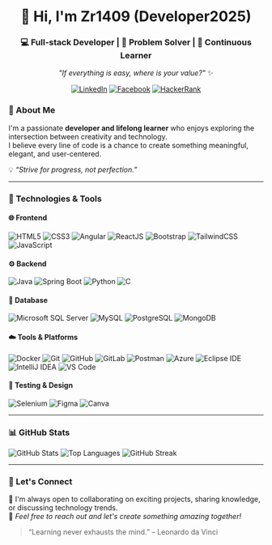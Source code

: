 <div align="center">

# 👋 Hi, I'm **Zr1409 (Developer2025)**  

### 💻 Full-stack Developer | 🧠 Problem Solver | 🚀 Continuous Learner  

_"If everything is easy, where is your value?"_ ✨  

[![LinkedIn](https://img.shields.io/badge/LinkedIn-0A66C2?style=for-the-badge&logo=linkedin&logoColor=white)](https://www.linkedin.com/in/%C4%91%E1%BB%A7-tr%E1%BA%A7n-v%C4%83n-87698b330/)
[![Facebook](https://img.shields.io/badge/Facebook-1877F2?style=for-the-badge&logo=facebook&logoColor=white)](https://web.facebook.com/tranvandu19971029/)
[![HackerRank](https://img.shields.io/badge/HackerRank-2EC866?style=for-the-badge&logo=hackerrank&logoColor=white)](https://www.hackerrank.com/profile/tranvandu1997101)
</div>

### 🚀 About Me  
I'm a passionate **developer and lifelong learner** who enjoys exploring the intersection between creativity and technology.  
I believe every line of code is a chance to create something meaningful, elegant, and user-centered.  

💡 *“Strive for progress, not perfection.”*  

---

### 🧠 Technologies & Tools  

#### 🌐 Frontend
![HTML5](https://img.shields.io/badge/HTML5-E34F26?style=for-the-badge&logo=html5&logoColor=white)
![CSS3](https://img.shields.io/badge/CSS3-1572B6?style=for-the-badge&logo=css3&logoColor=white)
![Angular](https://img.shields.io/badge/Angular-DD0031?style=for-the-badge&logo=angular&logoColor=white)
![ReactJS](https://img.shields.io/badge/ReactJS-20232A?style=for-the-badge&logo=react&logoColor=61DAFB)
![Bootstrap](https://img.shields.io/badge/Bootstrap-7952B3?style=for-the-badge&logo=bootstrap&logoColor=white)
![TailwindCSS](https://img.shields.io/badge/Tailwind_CSS-38B2AC?style=for-the-badge&logo=tailwind-css&logoColor=white)
![JavaScript](https://img.shields.io/badge/JavaScript-F7DF1E?style=for-the-badge&logo=javascript&logoColor=black)

#### ⚙️ Backend
![Java](https://img.shields.io/badge/Java-ED8B00?style=for-the-badge&logo=java&logoColor=white)
![Spring Boot](https://img.shields.io/badge/Spring_Boot-6DB33F?style=for-the-badge&logo=springboot&logoColor=white)
![Python](https://img.shields.io/badge/Python-3776AB?style=for-the-badge&logo=python&logoColor=white)
![C](https://img.shields.io/badge/C-00599C?style=for-the-badge&logo=c&logoColor=white)

#### 🧩 Database
![Microsoft SQL Server](https://img.shields.io/badge/Microsoft_SQL_Server-CC2927?style=for-the-badge&logo=microsoftsqlserver&logoColor=white)
![MySQL](https://img.shields.io/badge/MySQL-005C84?style=for-the-badge&logo=mysql&logoColor=white)
![PostgreSQL](https://img.shields.io/badge/PostgreSQL-316192?style=for-the-badge&logo=postgresql&logoColor=white)
![MongoDB](https://img.shields.io/badge/MongoDB-47A248?style=for-the-badge&logo=mongodb&logoColor=white)

#### ☁️ Tools & Platforms
![Docker](https://img.shields.io/badge/Docker-2496ED?style=for-the-badge&logo=docker&logoColor=white)
![Git](https://img.shields.io/badge/Git-F05032?style=for-the-badge&logo=git&logoColor=white)
![GitHub](https://img.shields.io/badge/GitHub-181717?style=for-the-badge&logo=github&logoColor=white)
![GitLab](https://img.shields.io/badge/GitLab-FC6D26?style=for-the-badge&logo=gitlab&logoColor=white)
![Postman](https://img.shields.io/badge/Postman-FF6C37?style=for-the-badge&logo=postman&logoColor=white)
![Azure](https://img.shields.io/badge/Microsoft_Azure-0089D6?style=for-the-badge&logo=microsoft-azure&logoColor=white)
![Eclipse IDE](https://img.shields.io/badge/Eclipse_IDE-2C2255?style=for-the-badge&logo=eclipseide&logoColor=white)
![IntelliJ IDEA](https://img.shields.io/badge/IntelliJ_IDEA-000000?style=for-the-badge&logo=intellijidea&logoColor=white)
![VS Code](https://img.shields.io/badge/Visual_Studio_Code-0078D4?style=for-the-badge&logo=visualstudiocode&logoColor=white)

#### 🧪 Testing & Design
![Selenium](https://img.shields.io/badge/Selenium-43B02A?style=for-the-badge&logo=selenium&logoColor=white)
![Figma](https://img.shields.io/badge/Figma-F24E1E?style=for-the-badge&logo=figma&logoColor=white)
![Canva](https://img.shields.io/badge/Canva-00C4CC?style=for-the-badge&logo=canva&logoColor=white)


---

### 📊 GitHub Stats  

![GitHub Stats](https://github-readme-stats.vercel.app/api?username=Zr1409&show_icons=true&theme=tokyonight&count_private=true)
![Top Languages](https://github-readme-stats.vercel.app/api/top-langs/?username=Zr1409&layout=compact&theme=tokyonight)
![GitHub Streak](https://github-readme-streak-stats.herokuapp.com/?user=Zr1409&theme=tokyonight)

---

### 🤝 Let's Connect  
💬 I'm always open to collaborating on exciting projects, sharing knowledge, or discussing technology trends.  
📧 _Feel free to reach out and let's create something amazing together!_  

> “Learning never exhausts the mind.” – Leonardo da Vinci  

</div>
